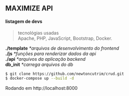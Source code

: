 ## MAXIMIZE API

#### listagem de devs

<!-- ![app](docs/app.jpg) -->

> tecnológias usadas \
Apache, PHP, JavaScript, Bootstrap, Docker.

 __./template__ _*arquivos de desenvolvimento do frontend_ \
 __./js__ _*funções para renderizar dados da api_  \
 __./api__ _*arquivos da aplicação backend_ \
 __db_init__ _*carrega arquivos do db_

```bash
$ git clone https://github.com/newtoncutrim/crud.git
$ docker-compose up --build -d
```
Rodando em http://localhost:8000